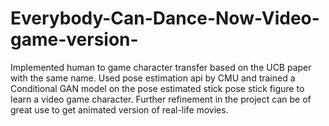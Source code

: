 # Everybody-Can-Dance-Now-Video-game-version-
Implemented human to game character transfer based on the UCB paper with the same name. Used pose estimation api by CMU and trained a Conditional GAN model on the pose estimated stick pose stick figure to learn a video game character. Further refinement in the project can be of great use to get animated version of real-life movies. 
